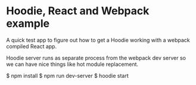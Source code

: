 # Hoodie, React and Webpack example

A quick test app to figure out how to get a Hoodie working with a webpack compiled React app.

Hoodie server runs as separate process from the webpack dev server so we can have nice things like hot module replacement.

  $ npm install
  $ npm run dev-server
  $ hoodie start
